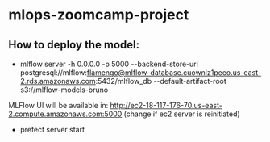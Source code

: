 # mlops-zoomcamp-project

## How to deploy the model:
* mlflow server -h 0.0.0.0 -p 5000 --backend-store-uri postgresql://mlflow:flamengo@mlflow-database.cuownlz1peeo.us-east-2.rds.amazonaws.com:5432/mlflow_db --default-artifact-root s3://mlflow-models-bruno

MLFlow UI will be available in: http://ec2-18-117-176-70.us-east-2.compute.amazonaws.com:5000 (change if ec2 server is reinitiated)


* prefect server start